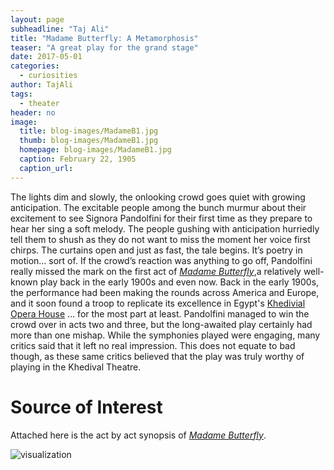 ```yaml
---
layout: page
subheadline: "Taj Ali"
title: "Madame Butterfly: A Metamorphosis"
teaser: "A great play for the grand stage"
date: 2017-05-01
categories:
  - curiosities
author: TajAli
tags:
  - theater
header: no
image:
  title: blog-images/MadameB1.jpg
  thumb: blog-images/MadameB1.jpg
  homepage: blog-images/MadameB1.jpg
  caption: February 22, 1905
  caption_url:
---
```

The lights dim and slowly, the onlooking crowd goes quiet with growing anticipation. The excitable people among the bunch murmur about their excitement to see Signora Pandolfini for their first time as they prepare to hear her sing a soft melody. The people gushing with anticipation hurriedly tell them to shush as they do not want to miss the moment her voice first chirps. The curtains open and just as fast, the tale begins. It’s poetry in motion… sort of. If the crowd’s reaction was anything to go off, Pandolfini really missed the mark on the first act of *[Madame Butterfly](http://www.musicwithease.com/puccini-butterfly-story.html)*,a relatively well-known play back in the early 1900s and even now. Back in the early 1900s, the performance had been making the rounds across America and Europe, and it soon found a troop to replicate its excellence in Egypt's [Khedivial Opera House](http://www.cairoopera.org/history.php?lan=En) … for the most part at least. Pandolfini managed to win the crowd over in acts two and three, but the long-awaited play certainly had more than one mishap. While the symphonies played were engaging, many critics said that it left no real impression. This does not equate to bad though, as these same critics believed that the play was truly worthy of playing in the Khedival Theatre.

# Source of Interest
 Attached here is the act by act synopsis of [*Madame
 Butterfly*](http://www.columbia.edu/itc/music/NYCO/butterfly/synopsis.html).

![visualization](https://github.com/dig-eg-gaz/dig-eg-gaz.github.io/blob/master/images/blog-images/MadameB2.jpg?raw=true)
